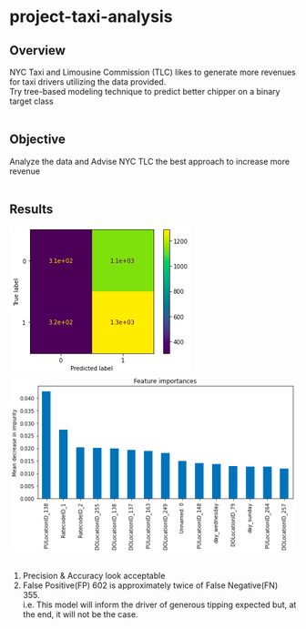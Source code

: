 # project-taxi-analysis

## Overview<br>
  NYC Taxi and Limousine Commission (TLC) likes to generate more revenues for taxi drivers utilizing the data provided.<br>
  Try tree-based modeling technique to predict better chipper on a binary target class<br>
<br>

## Objective<br>
  Analyze the data and Advise NYC TLC the best approach to increase more revenue<br>
<br>
## Results<br>
![graph 1](/assets/graph_1.png)![graph 2](/assets/graph_2.png)<br>
<br>
  1) Precision & Accuracy look acceptable<br>
  2) False Positive(FP) 602 is approximately twice of False Negative(FN) 355.<br>
     i.e. This model will inform the driver of generous tipping expected but, at the end, it will not be the case.<br>
<br>
